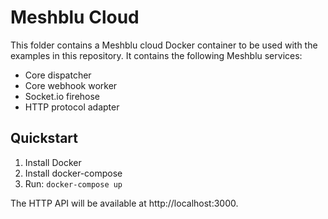 # Meshblu Cloud

This folder contains a Meshblu cloud Docker container to be used with the examples in this repository. It contains the following Meshblu services:
* Core dispatcher
* Core webhook worker
* Socket.io firehose
* HTTP protocol adapter

## Quickstart

1. Install Docker
1. Install docker-compose
1. Run: `docker-compose up`

The HTTP API will be available at http://localhost:3000.
